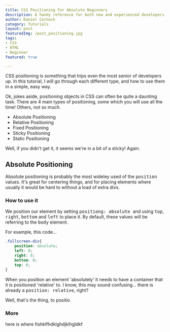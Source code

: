 ```yaml
---
title: CSS Positioning For Absolute Beginners
description: A handy reference for both new and experienced developers for when you just can't get that positioning quite right.
author: Daniel Cornock
category: Tutorials
layout: post
featuredImg: /post_positioning.jpg
tags: 
- CSS
- HTML
- Beginner
featured: true

---
```


CSS positioning is something that trips even the most senior of developers up. In this tutorial, I will go through each different type, and how to use them in a simple, easy way.

Ok, jokes aside, positioning objects in CSS can often be quite a daunting task. There are 4 main types of positioning, some which you will use all the time! Others, not so much.


- Absolute Positioning
- Relative Positioning
- Fixed Positioning
- Sticky Positioning
- Static Positioning

Well, if you didn't get it, it seems we're in a bit of a sticky!
Again.

## Absolute Positioning
Absolute positioning is probably the most wideley used of the <kbd>position</kbd> values. It's great for centering things, and for placing elements where usually it would be hard to without a load of extra divs.

### How to use it
We position our element by setting <kbd>positiong: absolute </kbd> and using <kbd>top</kbd>, <kbd>right</kbd>, <kbd>bottom</kbd> and <kbd>left</kbd> to place it. By default, these values will be referring to the <kbd>body</kbd> element.

For example, this code...
```css
.fullscreen-div{
    position: absolute;
    left: 0;
    right: 0;
    bottom: 0;
    top: 0;
}
```

When you position an element 'absolutely' it needs to have a container that it is positioned 'relative' to. I know, this may sound confusing... there is already a <kbd>position: relative</kbd>, right?

Well, that's the thing, to positio

### More
here is where fishklfhdklghdjklhgldkf